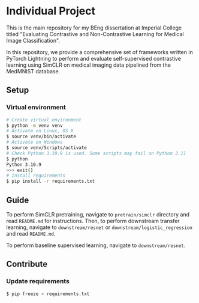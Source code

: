 # Individual Project

This is the main repository for my BEng dissertation at Imperial College titled
"Evaluating Contrastive and Non-Contrastive Learning for Medical Image
Classification".

In this repository, we provide a comprehensive set of frameworks written in
PyTorch Lightning to perform and evaluate self-supervised contrastive learning
using SimCLR on medical imaging data pipelined from the MedMNIST database.

## Setup

### Virtual environment

```bash
# Create virtual environment
$ python -m venv venv
# Activate on Linux, OS X
$ source venv/bin/activate
# Activate on Windows
$ source venv/Scripts/activate
# Check Python 3.10.9 is used. Some scripts may fail on Python 3.11
$ python
Python 3.10.9
>>> exit()
# Install requirements
$ pip install -r requirements.txt
```

## Guide

To perform SimCLR pretraining, navigate to `pretrain/simclr` directory and read
`README.md` for instructions. Then, to perform downstream transfer learning,
navigate to `downstream/resnet` or `downstream/logistic_regression` and read
`README.md`.

To perform baseline supervised learning, navigate to `downstream/resnet`.

## Contribute

### Update requirements

```bash
$ pip freeze > requirements.txt
```
